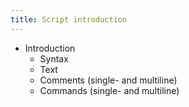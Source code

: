 ```yaml
---
title: Script introduction
---
```


 - Introduction
   - Syntax
   - Text
   - Comments (single- and multiline)
   - Commands (single- and multiline)
